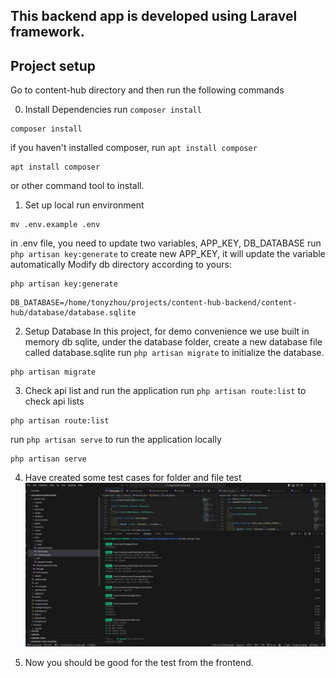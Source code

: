 ## This backend app is developed using Laravel framework.
## Project setup 
Go to content-hub directory and then run the following commands

0. Install Dependencies
run ```composer install``` 
```
composer install
```
if you haven't installed composer, run ```apt install composer``` 
```
apt install composer
``` 
or other command tool to install.

1. Set up local run environment
```
mv .env.example .env
```
   in .env file, you need to update two variables, APP_KEY, DB_DATABASE
   run ```php artisan key:generate``` to create new APP_KEY, it will update the variable automatically
   Modify db directory according to yours: 

```
php artisan key:generate
```

```
DB_DATABASE=/home/tonyzhou/projects/content-hub-backend/content-hub/database/database.sqlite
```


2. Setup Database
In this project, for demo convenience we use built in memory db sqlite, under the database folder, create a new database file called database.sqlite
run ```php artisan migrate``` to initialize the database.
```
php artisan migrate
``` 

3. Check api list and run the application
run ```php artisan route:list``` to check api lists
```
php artisan route:list
``` 
run ```php artisan serve``` to run the application locally
```
php artisan serve
``` 

4. Have created some test cases for folder and file test
   ![alt text](image.png)
   
5. Now you should be good for the test from the frontend.

